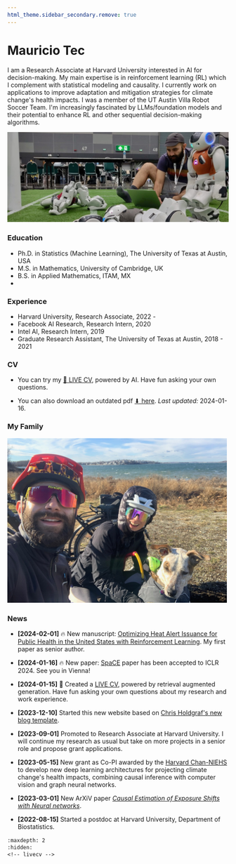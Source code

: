 ```yaml
---
html_theme.sidebar_secondary.remove: true
---
```

# Mauricio Tec

I am a Research Associate at Harvard University interested in AI for decision-making. My main expertise is in reinforcement learning (RL) which I complement with statistical modeling and causality. I currently work on applications to improve adaptation and mitigation strategies for climate change's health impacts. I was a member of the UT Austin Villa Robot Soccer Team. I'm increasingly fascinated by LLMs/foundation models and their potential to enhance RL and other sequential decision-making algorithms.

![robot-detective](_static/robot-detective.jpeg)
<!-- <img src="_static/robot-detective.jpeg" alt="robot-detective" width="700"/> -->

<!-- ::::{grid}
:::{grid-item-card}
:link: about
More about me ℹ️
::: -->
<!-- :::{grid-item-card}
:link: projects
Projects I've worked on 🔧
:::
:::{grid-item-card}
:link: blog
My blog 📝  
::: -->
<!-- :::: -->


### Education

* Ph.D. in Statistics (Machine Learning), The University of Texas at Austin, USA
* M.S. in Mathematics, University of Cambridge, UK
* B.S. in Applied Mathematics, ITAM, MX
* 
### Experience
* Harvard University, Research Associate, 2022 - 
* Facebook AI Research, Research Intern, 2020
* Intel AI, Research Intern, 2019
* Graduate Research Assistant, The University of Texas at Austin, 2018 - 2021

### CV

* You can try my [🤖 LIVE CV](https://mauriciogtec-live-cv.streamlit.app), powered by AI. Have fun asking your own questions.
  
* You can also download an outdated pdf <a href="_static/cv.pdf" target="_blank"> ⬇ here</a>. *Last updated:* 2024-01-16.


### My Family

<img src="_static/family.jpeg" alt="family" width="500"/>


### News

- **[2024-02-01]** 🔥 New manuscript: [Optimizing Heat Alert Issuance for Public Health in the United States with Reinforcement Learning](https://arxiv.org/abs/2312.14196). My first paper as senior author.

- **[2024-01-16]** 🔥 New paper: [SpaCE](https://arxiv.org/pdf/2312.00710.pdf) paper has been accepted to ICLR 2024. See you in Vienna!

- **[2024-01-15]** 🤖 Created a [LIVE CV](https://mauriciogtec-live-cv.streamlit.app), powered by retrieval augmented generation. Have fun asking your own questions about my research and work experience.

- **[2023-12-10]** Started this new website based on [Chris Holdgraf's new blog template](https://chrisholdgraf.com/blog/2020/sphinx-blogging/).

- **[2023-09-01]** Promoted to Research Associate at Harvard University. I will continue my research as usual but take on more projects in a senior role and propose grant applications.
  
- **[2023-05-15]** New grant as Co-PI awarded by the [Harvard Chan-NIEHS](https://www.hsph.harvard.edu/niehs/) to develop new deep learning architectures for projecting climate change's health impacts, combining causal inference with computer vision and graph neural networks.


- **[2023-03-01]** New ArXiV paper [*Causal Estimation of Exposure Shifts with Neural networks*](https://arxiv.org/pdf/2302.02560.pdf).

- **[2022-08-15]** Started a postdoc at Harvard University, Department of Biostatistics.



```{toctree}
:maxdepth: 2
:hidden:
<!-- livecv -->
```


